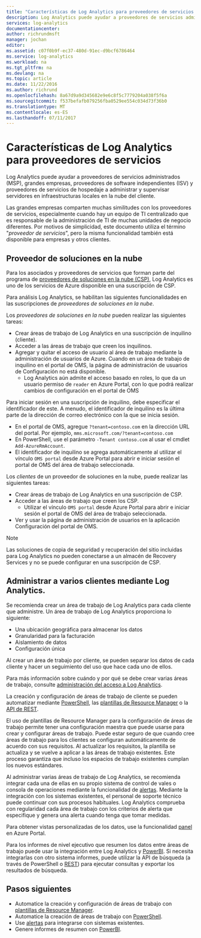 ```yaml
---
title: "Características de Log Analytics para proveedores de servicios | Microsoft Docs"
description: Log Analytics puede ayudar a proveedores de servicios administrados (MSP), grandes empresas, proveedores de software independientes (ISV) y proveedores de servicios de hospedaje a administrar y supervisar servidores en infraestructuras locales en la nube del cliente.
services: log-analytics
documentationcenter: 
author: richrundmsft
manager: jochan
editor: 
ms.assetid: c07f0b9f-ec37-480d-91ec-d9bcf6786464
ms.service: log-analytics
ms.workload: na
ms.tgt_pltfrm: na
ms.devlang: na
ms.topic: article
ms.date: 11/22/2016
ms.author: richrund
ms.openlocfilehash: 8a67d9a9d345682e9e6c8f5c7779204a038f5f6a
ms.sourcegitcommit: f537befafb079256fba0529ee554c034d73f36b0
ms.translationtype: MT
ms.contentlocale: es-ES
ms.lasthandoff: 07/11/2017
---
```

# <a name="log-analytics-features-for-service-providers"></a>Características de Log Analytics para proveedores de servicios
Log Analytics puede ayudar a proveedores de servicios administrados (MSP), grandes empresas, proveedores de software independientes (ISV) y proveedores de servicios de hospedaje a administrar y supervisar servidores en infraestructuras locales en la nube del cliente. 

Las grandes empresas comparten muchas similitudes con los proveedores de servicios, especialmente cuando hay un equipo de TI centralizado que es responsable de la administración de TI de muchas unidades de negocio diferentes. Por motivos de simplicidad, este documento utiliza el término "*proveedor de servicios*", pero la misma funcionalidad también está disponible para empresas y otros clientes.

## <a name="cloud-solution-provider"></a>Proveedor de soluciones en la nube
Para los asociados y proveedores de servicios que forman parte del programa de [proveedores de soluciones en la nube (CSP)](https://partner.microsoft.com/Solutions/cloud-reseller-overview), Log Analytics es uno de los servicios de Azure disponible en una suscripción de CSP. 

Para análisis Log Analytics, se habilitan las siguientes funcionalidades en las suscripciones de *proveedores de soluciones en la nube*.

Los *proveedores de soluciones en la nube* pueden realizar las siguientes tareas:

* Crear áreas de trabajo de Log Analytics en una suscripción de inquilino (cliente).
* Acceder a las áreas de trabajo que creen los inquilinos. 
* Agregar y quitar el acceso de usuario al área de trabajo mediante la administración de usuarios de Azure. Cuando en un área de trabajo de inquilino en el portal de OMS, la página de administración de usuarios de Configuración no está disponible.
  * Log Analytics aún admite el acceso basado en roles, lo que da un usuario permiso de `reader` en Azure Portal, con lo que podrá realizar cambios de configuración en el portal de OMS

Para iniciar sesión en una suscripción de inquilino, debe especificar el identificador de este. A menudo, el identificador de inquilino es la última parte de la dirección de correo electrónico con la que se inicia sesión.

* En el portal de OMS, agregue `?tenant=contoso.com` en la dirección URL del portal. Por ejemplo, `mms.microsoft.com/?tenant=contoso.com`
* En PowerShell, use el parámetro `-Tenant contoso.com` al usar el cmdlet `Add-AzureRmAccount`.
* El identificador de inquilino se agrega automáticamente al utilizar el vínculo `OMS portal` desde Azure Portal para abrir e iniciar sesión el portal de OMS del área de trabajo seleccionada.

Los *clientes* de un proveedor de soluciones en la nube, puede realizar las siguientes tareas:

* Crear áreas de trabajo de Log Analytics en una suscripción de CSP.
* Acceder a las áreas de trabajo que creen los CSP.
  * Utilizar el vínculo `OMS portal` desde Azure Portal para abrir e iniciar sesión el portal de OMS del área de trabajo seleccionada.
* Ver y usar la página de administración de usuarios en la aplicación Configuración del portal de OMS.

> [!NOTE]
> Las soluciones de copia de seguridad y recuperación del sitio incluidas para Log Analytics no pueden conectarse a un almacén de Recovery Services y no se puede configurar en una suscripción de CSP. 
> 
> 

## <a name="managing-multiple-customers-using-log-analytics"></a>Administrar a varios clientes mediante Log Analytics.
Se recomienda crear un área de trabajo de Log Analytics para cada cliente que administre. Un área de trabajo de Log Analytics proporciona lo siguiente:

* Una ubicación geográfica para almacenar los datos 
* Granularidad para la facturación 
* Aislamiento de datos 
* Configuración única

Al crear un área de trabajo por cliente, se pueden separar los datos de cada cliente y hacer un seguimiento del uso que hace cada uno de ellos.

Para más información sobre cuándo y por qué se debe crear varias áreas de trabajo, consulte [administración del acceso a Log Analytics](log-analytics-manage-access.md#determine-the-number-of-workspaces-you-need).

La creación y configuración de áreas de trabajo de cliente se pueden automatizar mediante [PowerShell](log-analytics-powershell-workspace-configuration.md), las [plantillas de Resource Manager](log-analytics-template-workspace-configuration.md) o la [API de REST](https://www.nuget.org/packages/Microsoft.Azure.Management.OperationalInsights/).

El uso de plantillas de Resource Manager para la configuración de áreas de trabajo permite tener una configuración maestra que puede usarse para crear y configurar áreas de trabajo. Puede estar seguro de que cuando cree áreas de trabajo para los clientes se configuran automáticamente de acuerdo con sus requisitos. Al actualizar los requisitos, la plantilla se actualiza y se vuelve a aplicar a las áreas de trabajo existentes. Este proceso garantiza que incluso los espacios de trabajo existentes cumplan los nuevos estándares.    

Al administrar varias áreas de trabajo de Log Analytics, se recomienda integrar cada una de ellas en su propio sistema de control de vales o consola de operaciones mediante la funcionalidad de [alertas](log-analytics-alerts.md). Mediante la integración con los sistemas existentes, el personal de soporte técnico puede continuar con sus procesos habituales. Log Analytics comprueba con regularidad cada área de trabajo con los criterios de alerta que especifique y genera una alerta cuando tenga que tomar medidas.

Para obtener vistas personalizadas de los datos, use la funcionalidad [panel](../azure-portal/azure-portal-dashboards.md) en Azure Portal.  

Para los informes de nivel ejecutivo que resumen los datos entre áreas de trabajo puede usar la integración entre Log Analytics y [PowerBI](log-analytics-powerbi.md). Si necesita integrarlas con otro sistema informes, puede utilizar la API de búsqueda (a través de PowerShell o [REST](log-analytics-log-search-api.md)) para ejecutar consultas y exportar los resultados de búsqueda.

## <a name="next-steps"></a>Pasos siguientes
* Automatice la creación y configuración de áreas de trabajo con [plantillas de Resource Manager](log-analytics-template-workspace-configuration.md).
* Automatice la creación de áreas de trabajo con [PowerShell](log-analytics-powershell-workspace-configuration.md). 
* Use [alertas](log-analytics-alerts.md) para integrarse con sistemas existentes.
* Genere informes de resumen con [PowerBI](log-analytics-powerbi.md).

